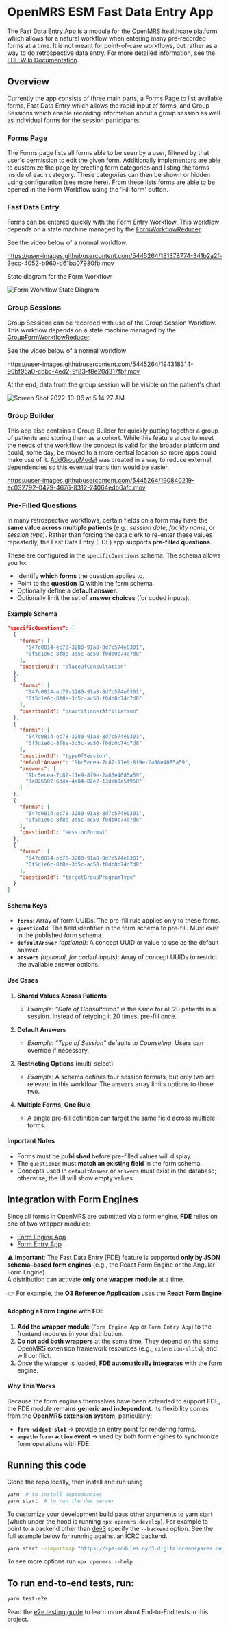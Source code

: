 

# OpenMRS ESM Fast Data Entry App

The Fast Data Entry App is a module for the [OpenMRS](https://openmrs.org/) healthcare platform which allows for a natural workflow when entering many pre-recorded forms at a time. It is not meant for point-of-care workflows, but rather as a way to do retrospective data entry. For more detailed information, see the [FDE Wiki Documentation](https://openmrs.atlassian.net/wiki/spaces/docs/pages/150962486/Key+O3+Repositories#Fast-Data-Entry).

## Overview
Currently the app consists of three main parts, a Forms Page to list available forms, Fast Data Entry which allows the rapid input of forms, and Group Sessions which enable recording information about a group session as well as individual forms for the session participants.

### Forms Page
The Forms page lists all forms able to be seen by a user, filtered by that user's permission to edit the given form. Additionally implementors are able to customize the page by creating form categories and listing the forms inside of each category. These categories can then be shown or hidden using configuration (see more [here](docs/configuring-form-categories.md)). From these lists forms are able to be opened in the Form Workflow using the 'Fill form' button.

### Fast Data Entry
Forms can be entered quickly with the Form Entry Workflow. This workflow depends on a state machine managed by the [FormWorkflowReducer](src/context/FormWorkflowReducer.ts).

See the video below of a normal workflow.

https://user-images.githubusercontent.com/5445264/181378774-341b2a2f-3ecc-4052-b960-d61ba07980fb.mov

State diagram for the Form Workflow.

![Form Workflow State Diagram](docs/form-workflow-state-diagram.png)

### Group Sessions
Group Sessions can be recorded with use of the Group Session Workflow. This workflow depends on a state machine managed by the [GroupFormWorkflowReducer](src/context/GroupFormWorkflowReducer.ts).

See the video below of a normal workflow

https://user-images.githubusercontent.com/5445264/194318314-90bf95a0-cbbc-4ed2-9f83-f8e20d317fbf.mov

At the end, data from the group session will be visible on the patient's chart

![Screen Shot 2022-10-06 at 5 14 27 AM](https://user-images.githubusercontent.com/5445264/194314665-84238e14-8655-4438-bf28-46afce172d13.png)


### Group Builder

This app also contains a Group Builder for quickly putting together a group of patients and storing them as a cohort. While this feature arose to meet the needs of the workflow the concept is valid for the broader platform and could, some day, be moved to a more central location so more apps could make use of it. [AddGroupModal](https://github.com/openmrs/openmrs-esm-fast-data-entry-app/blob/main/src/add-group-modal/AddGroupModal.tsx) was created in a way to reduce external dependencies so this eventual transition would be easier.

https://user-images.githubusercontent.com/5445264/190840219-ec032792-0479-4676-8312-24064edb6afc.mov

### Pre-Filled Questions

In many retrospective workflows, certain fields on a form may have the **same value across multiple patients** (e.g., *session date*, *facility name*, or *session type*). Rather than forcing the data clerk to re-enter these values repeatedly, the Fast Data Entry (FDE) app supports **pre-filled questions**.

These are configured in the `specificQuestions` schema. The schema allows you to:

* Identify **which forms** the question applies to.
* Point to the **question ID** within the form schema.
* Optionally define a **default answer**.
* Optionally limit the set of **answer choices** (for coded inputs).

#### Example Schema

```json
"specificQuestions": [
  {
    "forms": [
      "547c0814-eb78-3280-91a8-8d7c574e0301",
      "0f5d1e6c-8f8e-3d5c-ac50-f0db0c74d7d8"
    ],
    "questionId": "placeOfConsultation"
  },
  {
    "forms": [
      "547c0814-eb78-3280-91a8-8d7c574e0301",
      "0f5d1e6c-8f8e-3d5c-ac50-f0db0c74d7d8"
    ],
    "questionId": "practitionerAffiliation"
  },
  {
    "forms": [
      "547c0814-eb78-3280-91a8-8d7c574e0301",
      "0f5d1e6c-8f8e-3d5c-ac50-f0db0c74d7d8"
    ],
    "questionId": "typeOfSession",
    "defaultAnswer": "9bc5ecea-7c82-11e9-8f9e-2a86e4085a59",
    "answers": [
      "9bc5ecea-7c82-11e9-8f9e-2a86e4085a59",
      "3a826502-6d4a-4e84-82e2-13deb0a5f958"
    ]
  },
  {
    "forms": [
      "547c0814-eb78-3280-91a8-8d7c574e0301",
      "0f5d1e6c-8f8e-3d5c-ac50-f0db0c74d7d8"
    ],
    "questionId": "sessionFormat"
  },
  {
    "forms": [
      "547c0814-eb78-3280-91a8-8d7c574e0301",
      "0f5d1e6c-8f8e-3d5c-ac50-f0db0c74d7d8"
    ],
    "questionId": "targetGroupProgramType"
  }
]
```

#### Schema Keys

* **`forms`**: Array of form UUIDs. The pre-fill rule applies only to these forms.
* **`questionId`**: The field identifier in the form schema to pre-fill. Must exist in the published form schema.
* **`defaultAnswer`** *(optional)*: A concept UUID or value to use as the default answer.
* **`answers`** *(optional, for coded inputs)*: Array of concept UUIDs to restrict the available answer options.

#### Use Cases

1. **Shared Values Across Patients**

   * *Example*: *“Date of Consultation”* is the same for all 20 patients in a session. Instead of retyping it 20 times, pre-fill once.

2. **Default Answers**

   * *Example*: *“Type of Session”* defaults to *Counseling*. Users can override if necessary.

3. **Restricting Options** (multi-select)

   * *Example*: A schema defines four session formats, but only two are relevant in this workflow. The `answers` array limits options to those two.

4. **Multiple Forms, One Rule**

   * A single pre-fill definition can target the same field across multiple forms.

#### Important Notes

* Forms must be **published** before pre-filled values will display.
* The `questionId` must **match an existing field** in the form schema.
* Concepts used in `defaultAnswer` or `answers` must exist in the database; otherwise, the UI will show empty values

## Integration with Form Engines

Since all forms in OpenMRS are submitted via a form engine, **FDE** relies on one of two wrapper modules:

- [Form Engine App](https://github.com/openmrs/openmrs-esm-patient-chart/tree/main/packages/esm-form-engine-app)  
- [Form Entry App](https://github.com/openmrs/openmrs-esm-patient-chart/tree/main/packages/esm-form-entry-app)  

⚠️ **Important**: The Fast Data Entry (FDE) feature is supported **only by JSON schema–based form engines** 
(e.g., the React Form Engine or the Angular Form Engine).  
A distribution can activate **only one wrapper module** at a time.  

👉 For example, the **O3 Reference Application** uses the **React Form Engine**

#### Adopting a Form Engine with FDE

1. **Add the wrapper module** (`Form Engine App` or `Form Entry App`) to the frontend modules in your distribution.  
2. **Do not add both wrappers** at the same time. They depend on the same OpenMRS extension framework resources (e.g., `extension-slots`), and will conflict.  
3. Once the wrapper is loaded, **FDE automatically integrates** with the form engine.


#### Why This Works

Because the form engines themselves have been extended to support FDE, the FDE module remains **generic and independent**. Its flexibility comes from the **OpenMRS extension system**, particularly:

- **`form-widget-slot`** → provide an entry point for rendering forms.  
- **`ampath-form-action` event** → used by both form engines to synchronize form operations with FDE.  


## Running this code

Clone the repo locally, then install and run using

```sh
yarn  # to install dependencies
yarn start  # to run the dev server
```

To customize your development build pass other arguments to yarn start (which under the hood is running `npx openmrs develop`). For example to point to a backend other than [dev3](https://dev3.openmrs.org/)  specify the `--backend` option. See the full example below for running against an ICRC backend.

```sh
yarn start --importmap "https://spa-modules.nyc3.digitaloceanspaces.com/import-map.json" --backend "https://openmrs-dev-v2.test.icrc.org/" --add-cookie "MRHSession=abcdefghijklmnop012345678910" --spa-path "/ui"
```

To see more options run `npx openmrs --help`

## To run end-to-end tests, run:

```bash
yarn test-e2e
```

Read the [e2e testing guide](https://openmrs.atlassian.net/wiki/spaces/docs/pages/150962731/Testing+Frontend+Modules+O3) to learn more about End-to-End tests in this project.
